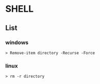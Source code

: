 # SHELL

## List
### windows
`> Remove-item directory -Recurse -Force`
### linux
`> rm -r directory`
